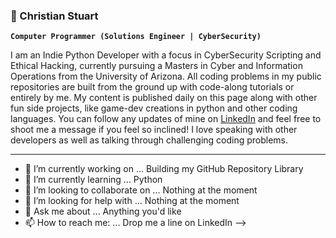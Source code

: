 ### 🔭 Christian Stuart
**`Computer Programmer (Solutions Engineer | CyberSecurity)`**

I am an Indie Python Developer with a focus in CyberSecurity Scripting and Ethical Hacking, currently pursuing a Masters in Cyber and Information Operations from the University of Arizona. All coding problems in my public repositories are built from the ground up with code-along tutorials or entirely by me. My content is published daily on this page along with other fun side projects, like game-dev creations in python and other coding languages. You can follow any updates of mine on [LinkedIn](https://www.linkedin.com/in/christiantstu/) and feel free to shoot me a message if you feel so inclined! I love speaking with other developers as well as talking through challenging coding problems. 

---
- 🔭 I’m currently working on ... Building my GitHub Repository Library 
- 🌱 I’m currently learning ... Python
- 👯 I’m looking to collaborate on ... Nothing at the moment
- 🤔 I’m looking for help with ... Nothing at the moment
- 💬 Ask me about ... Anything you'd like
- 📫 How to reach me: ... Drop me a line on LinkedIn
-->



